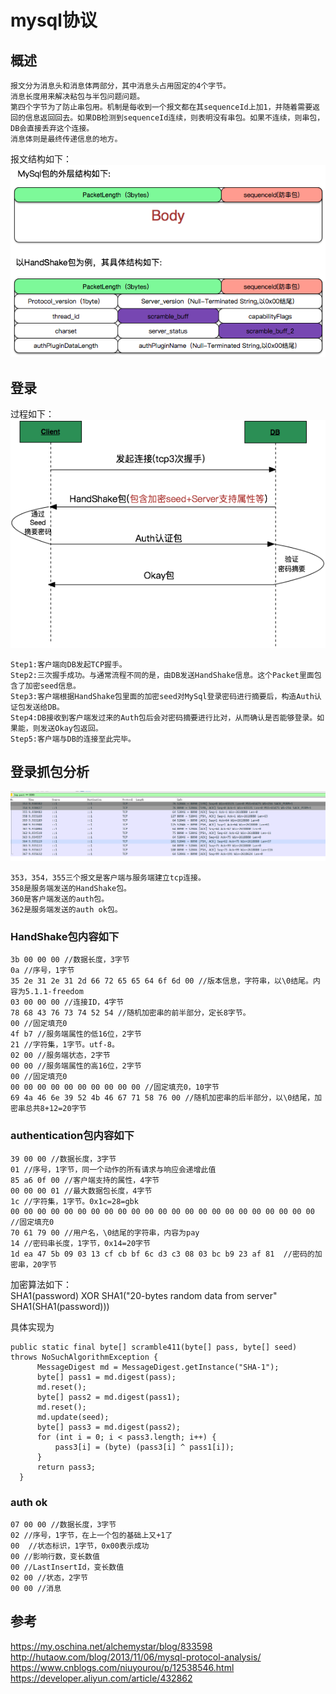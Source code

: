 
# mysql协议
## 概述

    报文分为消息头和消息体两部分，其中消息头占用固定的4个字节。
    消息长度用来解决粘包与半包问题问题。
    第四个字节为了防止串包用。机制是每收到一个报文都在其sequenceId上加1，并随着需要返回的信息返回回去。如果DB检测到sequenceId连续，则表明没有串包。如果不连续，则串包，DB会直接丢弃这个连接。
    消息体则是最终传递信息的地方。

报文结构如下：  
![img](1.png)  
## 登录
过程如下：  
![img](2.png)

    Step1:客户端向DB发起TCP握手。
    Step2:三次握手成功。与通常流程不同的是，由DB发送HandShake信息。这个Packet里面包含了加密seed信息。
    Step3:客户端根据HandShake包里面的加密seed对MySql登录密码进行摘要后，构造Auth认证包发送给DB。
    Step4:DB接收到客户端发过来的Auth包后会对密码摘要进行比对，从而确认是否能够登录。如果能，则发送Okay包返回。
    Step5:客户端与DB的连接至此完毕。
## 登录抓包分析
![img](3.png)  

    353，354，355三个报文是客户端与服务端建立tcp连接。
    358是服务端发送的HandShake包。
    360是客户端发送的auth包。
    362是服务端发送的auth ok包。
### HandShake包内容如下
    3b 00 00 00 //数据长度，3字节
    0a //序号，1字节
    35 2e 31 2e 31 2d 66 72 65 65 64 6f 6d 00 //版本信息，字符串，以\0结尾。内容为5.1.1-freedom
    03 00 00 00 //连接ID，4字节
    78 68 43 76 73 74 52 54 //随机加密串的前半部分，定长8字节。
    00 //固定填充0
    4f b7 //服务端属性的低16位，2字节
    21 //字符集，1字节。utf-8。
    02 00 //服务端状态，2字节
    00 00 //服务端属性的高16位，2字节
    00 //固定填充0
    00 00 00 00 00 00 00 00 00 00 //固定填充0，10字节
    69 4a 46 6e 39 52 4b 46 67 71 58 76 00 //随机加密串的后半部分，以\0结尾，加密串总共8+12=20字节
### authentication包内容如下
    39 00 00 //数据长度，3字节
    01 //序号，1字节，同一个动作的所有请求与响应会递增此值
    85 a6 0f 00 //客户端支持的属性，4字节
    00 00 00 01 //最大数据包长度，4字节
    1c //字符集，1字节。0x1c=28=gbk
    00 00 00 00 00 00 00 00 00 00 00 00 00 00 00 00 00 00 00 00 00 00 00 //固定填充0
    70 61 79 00 //用户名，\0结尾的字符串，内容为pay
    14 //密码串长度，1字节，0x14=20字节
    1d ea 47 5b 09 03 13 cf cb bf 6c d3 c3 08 03 bc b9 23 af 81  //密码的加密串，20字节

加密算法如下：  
    SHA1(password) XOR SHA1("20-bytes random data from server" <concat> SHA1(SHA1(password)))

具体实现为

    public static final byte[] scramble411(byte[] pass, byte[] seed) throws NoSuchAlgorithmException {
          MessageDigest md = MessageDigest.getInstance("SHA-1");
          byte[] pass1 = md.digest(pass);
          md.reset();
          byte[] pass2 = md.digest(pass1);
          md.reset();
          md.update(seed);
          byte[] pass3 = md.digest(pass2);
          for (int i = 0; i < pass3.length; i++) {
              pass3[i] = (byte) (pass3[i] ^ pass1[i]);
          }
          return pass3;
      }


### auth ok
    07 00 00 //数据长度，3字节  
    02 //序号，1字节，在上一个包的基础上又+1了
    00  //状态标识，1字节，0x00表示成功
    00 //影响行数，变长数值
    00 //LastInsertId，变长数值
    02 00 //状态，2字节
    00 00 //消息
## 参考
https://my.oschina.net/alchemystar/blog/833598  
http://hutaow.com/blog/2013/11/06/mysql-protocol-analysis/  
https://www.cnblogs.com/niuyourou/p/12538546.html  
https://developer.aliyun.com/article/432862  
